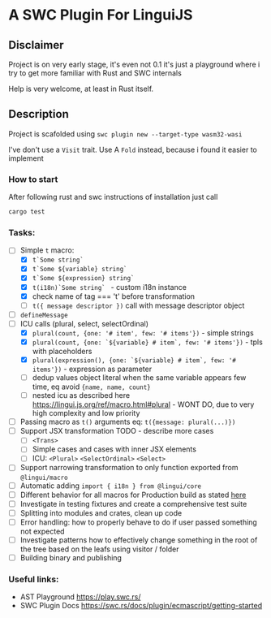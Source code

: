 # A SWC Plugin For LinguiJS

## Disclaimer
Project is on very early stage, it's even not 0.1 it's just 
a playground where i try to get more familiar with Rust and SWC internals

Help is very welcome, at least in Rust itself.

## Description
Project is scafolded using `swc plugin new --target-type wasm32-wasi`

I've don't use a `Visit` trait. Use A `Fold` instead, because i found it easier to implement

### How to start
After following rust and swc instructions of installation just call 

```bash
cargo test
```

### Tasks:

- [ ] Simple `t` macro:
  - [x] ``t`Some string` ``
  - [x] ``t`Some ${variable} string` ``
  - [x] ``t`Some ${expression} string` ``
  - [x] ``t(i18n)`Some string` `` - custom i18n instance
  - [x] check name of tag === 't' before transformation
  - [ ] `t({ message descriptor })` call with message descriptor object
- [ ] `defineMessage`
- [ ] ICU calls (plural, select, selectOrdinal)
  - [x] ``plural(count, {one: '# item', few: '# items'})`` - simple strings
  - [x] ``plural(count, {one: `${variable} # item`, few: '# items'})`` - tpls with placeholders
  - [x] ``plural(expression(), {one: `${variable} # item`, few: '# items'})`` - expression as parameter
  - [ ] dedup values object literal when the same variable appears few time, eq avoid `{name, name, count}` 
  - [ ] nested icu as described here https://lingui.js.org/ref/macro.html#plural - WONT DO, due to very high complexity and low priority
- [ ] Passing macro as `t()` arguments eq: `t({message: plural(...)})`
- [ ] Support JSX transformation TODO - describe more cases
  - [ ] `<Trans>`
  - [ ] Simple cases and cases with inner JSX elements
  - [ ] ICU: `<Plural>` `<SelectOrdinal>` `<Select>`
- [ ] Support narrowing transformation to only function exported from `@lingui/macro` 
- [ ] Automatic adding  `import { i18n } from @lingui/core`
- [ ] Different behavior for all macros for Production build as stated [here](https://lingui.js.org/ref/macro.html#plural:~:text=In%20production%20build%2C%20the%20whole%20macro%20is%20replaced) 
- [ ] Investigate in testing fixtures and create a comprehensive test suite
- [ ] Splitting into modules and crates, clean up code
- [ ] Error handling: how to properly behave to do if user passed something not expected
- [ ] Investigate patterns how to effectively change something in the root of the tree based on the leafs using visitor / folder
- [ ] Building binary and publishing

### Useful links:
- AST Playground https://play.swc.rs/
- SWC Plugin Docs https://swc.rs/docs/plugin/ecmascript/getting-started